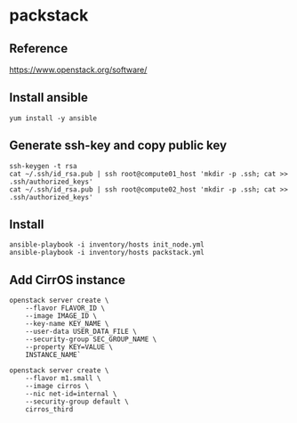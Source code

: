 # packstack

## Reference
https://www.openstack.org/software/

## Install ansible
`yum install -y ansible`

## Generate ssh-key and copy public key
`ssh-keygen -t rsa`  
`cat ~/.ssh/id_rsa.pub | ssh root@compute01_host 'mkdir -p .ssh; cat >> .ssh/authorized_keys'`  
`cat ~/.ssh/id_rsa.pub | ssh root@compute02_host 'mkdir -p .ssh; cat >> .ssh/authorized_keys'`  

## Install
`ansible-playbook -i inventory/hosts init_node.yml`  
`ansible-playbook -i inventory/hosts packstack.yml`

## Add CirrOS instance
    openstack server create \
        --flavor FLAVOR_ID \
        --image IMAGE_ID \
        --key-name KEY_NAME \
        --user-data USER_DATA_FILE \
        --security-group SEC_GROUP_NAME \
        --property KEY=VALUE \
        INSTANCE_NAME`

    openstack server create \
        --flavor m1.small \
        --image cirros \
        --nic net-id=internal \
        --security-group default \
        cirros_third

